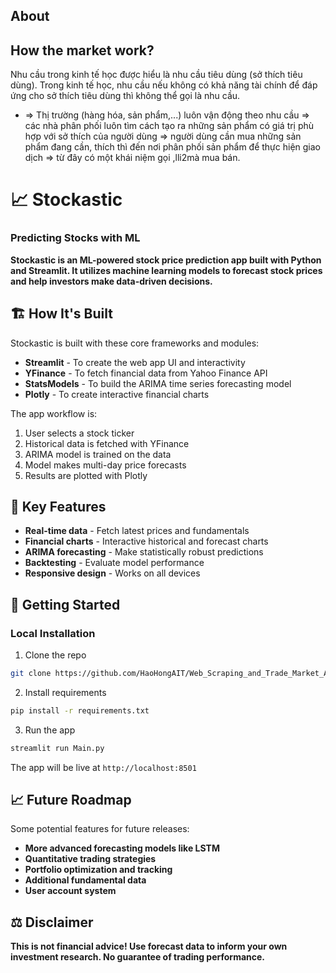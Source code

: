 ## About

## How the market work?
Nhu cầu trong kinh tế học được hiểu là nhu cầu tiêu dùng (sở thích tiêu dùng). Trong kinh tế học, nhu cầu nếu không có khả năng tài chính để đáp ứng cho sở thích 
tiêu dùng thì không thể gọi là nhu cầu. 
- => Thị trường (hàng hóa, sản phẩm,...) luôn vận động theo nhu cầu => các nhà
phân phối luôn tìm cách tạo ra những sản phẩm có giá trị phù hợp với sở thích của 
người dùng => người dùng cần mua những sản phẩm đang cần, thích thì đến 
nơi phân phối sản phẩm để thực hiện giao dịch => từ đây có một khái niệm gọi ,lli2mà mua bán.



# 📈 **Stockastic**
### **Predicting Stocks with ML**

**Stockastic is an ML-powered stock price prediction app built with Python and Streamlit. It utilizes machine learning models to forecast stock prices and help investors make data-driven decisions.**

## 🏗️ **How It's Built**

Stockastic is built with these core frameworks and modules:

- **Streamlit** - To create the web app UI and interactivity 
- **YFinance** - To fetch financial data from Yahoo Finance API
- **StatsModels** - To build the ARIMA time series forecasting model
- **Plotly** - To create interactive financial charts

The app workflow is:

1. User selects a stock ticker
2. Historical data is fetched with YFinance
3. ARIMA model is trained on the data 
4. Model makes multi-day price forecasts
5. Results are plotted with Plotly

## 🎯 **Key Features**

- **Real-time data** - Fetch latest prices and fundamentals 
- **Financial charts** - Interactive historical and forecast charts
- **ARIMA forecasting** - Make statistically robust predictions
- **Backtesting** - Evaluate model performance
- **Responsive design** - Works on all devices

## 🚀 **Getting Started**

### **Local Installation**

1. Clone the repo

```bash
git clone https://github.com/HaoHongAIT/Web_Scraping_and_Trade_Market_Analysis.git
```

2. Install requirements

```bash
pip install -r requirements.txt
```

3. Run the app

```bash
streamlit run Main.py
```

The app will be live at ```http://localhost:8501```

## 📈 **Future Roadmap**

Some potential features for future releases:

- **More advanced forecasting models like LSTM**
- **Quantitative trading strategies**
- **Portfolio optimization and tracking**
- **Additional fundamental data**
- **User account system**

## **⚖️ Disclaimer**
**This is not financial advice! Use forecast data to inform your own investment research. No guarantee of trading performance.**
